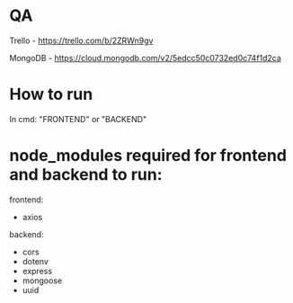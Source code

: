 # QA

Trello - https://trello.com/b/2ZRWn9gv

MongoDB - https://cloud.mongodb.com/v2/5edcc50c0732ed0c74f1d2ca

# How to run

In cmd: "FRONTEND" or "BACKEND"

# node_modules required for frontend and backend to run:

frontend:

- axios

backend:

- cors
- dotenv
- express
- mongoose
- uuid
